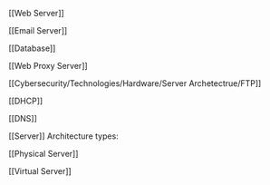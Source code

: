 [[Web Server]]

[[Email Server]]

[[Database]]

[[Web Proxy Server]]

[[Cybersecurity/Technologies/Hardware/Server Archetectrue/FTP]]

[[DHCP]]

[[DNS]]

[[Server]] Architecture types:

[[Physical Server]]

[[Virtual Server]]